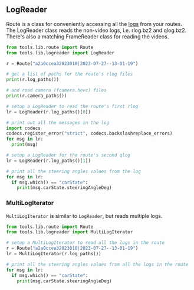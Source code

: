 ## LogReader

Route is a class for conveniently accessing all the [logs](/system/loggerd/) from your routes. The LogReader class reads the non-video logs, i.e. rlog.bz2 and qlog.bz2. There's also a matching FrameReader class for reading the videos.

```python
from tools.lib.route import Route
from tools.lib.logreader import LogReader

r = Route("a2a0ccea32023010|2023-07-27--13-01-19")

# get a list of paths for the route's rlog files
print(r.log_paths())

# and road camera (fcamera.hevc) files
print(r.camera_paths())

# setup a LogReader to read the route's first rlog
lr = LogReader(r.log_paths()[0])

# print out all the messages in the log
import codecs
codecs.register_error("strict", codecs.backslashreplace_errors)
for msg in lr:
  print(msg)

# setup a LogReader for the route's second qlog
lr = LogReader(r.log_paths()[1])

# print all the steering angles values from the log
for msg in lr:
  if msg.which() == "carState":
    print(msg.carState.steeringAngleDeg)
```

### MultiLogIterator

`MultiLogIterator` is similar to `LogReader`, but reads multiple logs.

```python
from tools.lib.route import Route
from tools.lib.logreader import MultiLogIterator

# setup a MultiLogIterator to read all the logs in the route
r = Route("a2a0ccea32023010|2023-07-27--13-01-19")
lr = MultiLogIterator(r.log_paths())

# print all the steering angles values from all the logs in the route
for msg in lr:
  if msg.which() == "carState":
    print(msg.carState.steeringAngleDeg)
```
